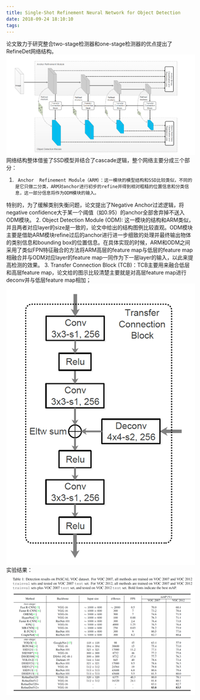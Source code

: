 ```yaml
---
title: Single-Shot Refinement Neural Network for Object Detection
date: 2018-09-24 18:10:10
tags:
---
```

论文致力于研究整合two-stage检测器和one-stage检测器的优点提出了RefineDet网络结构。
![RefineDet](Single-Shot-Refinement-Neural-Network-for-Object-Detection/image003.png)
网络结构整体借鉴了SSD模型并结合了cascade逻辑，整个网络主要分成三个部分：
1.      Anchor  Refinement Module（ARM）：这一模块的模型结构和SSD比较类似，不同的是它只做二分类，ARM对anchor进行初步的refine并得到相对粗糙的位置信息和分类信息，这一部分信息将作为ODM模块的输入。
特别的，为了缓解类别失衡问题，论文提出了Negative Anchor过滤逻辑，将negative confidence大于某一个阈值（如0.95）的anchor全部舍弃掉不送入ODM模块。
2.      Object Detection Module (ODM): 这一模块的结构和ARM类似，并且两者对应layer的size是一致的，论文中给出的结构图例比较直观。ODM模块主要是借助ARM模块refine过后的anchor进行进一步细致的处理并最终输出物体的类别信息和bounding box的位置信息。在具体实现的时候，ARM和ODM之间采用了类似FPN特征融合的方法将ARM高层的feature map与低层的feature map相融合并与ODM对应layer的feature map一同作为下一层layer的输入，以此来提高检测的效果。
3.      Transfer Connection Block (TCB)：TCB主要用来融合低层和高层feature map，论文给的图示比较清楚主要就是对高层feature map进行deconv并与低层feature map相加；
![RefineDet](Single-Shot-Refinement-Neural-Network-for-Object-Detection/image002.png)
实验结果：
![RefineDet](Single-Shot-Refinement-Neural-Network-for-Object-Detection/image004.png)


